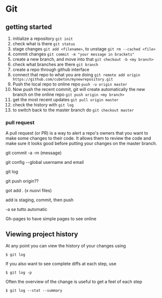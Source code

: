# Git



## getting started



1. initialize a repository `git init`
2.  check what is there `git status`
3. stage changes `git add <filename>`, to unstage `git rm --cached <file>`
4. commit changes `git commit -m "your message in brackets"`
5. create a new branch, and move into that `git checkout -b <my branch> `
6. check what branches are there `git branch `
7. create a repo through github interface
8. connect that repo to what you are doing `git remote add origin https://github.com/cubeton/mynewrepository.git`
9. Push the local repo to online repo `push -u origin master`
10. Now push the recent commit, git will create automatically the new branch on the online repo `git push origin <my branch> `
11. get the most recent updates `git pull origin master`
12. check the history with `git log`
13. to switch back to the master branch do `git checkout master`



### pull request

A pull request (or PR) is a way to alert a repo's owners that you want to make some changes to their code. It allows them to review the code and make sure it looks good before putting your changes on the master branch.





git commit -a -m (message)

git config --global username and email

git log

git push origin??

got add . (x nuovi files)



add is staging, commit, then push

-a se tutto automatic

Gh-pages to have simple pages to see online



## Viewing project history

At any point you can view the history of your changes using

```
$ git log
```

If you also want to see complete diffs at each step, use

```
$ git log -p
```

Often the overview of the change is useful to get a feel of each step

```
$ git log --stat --summary
```